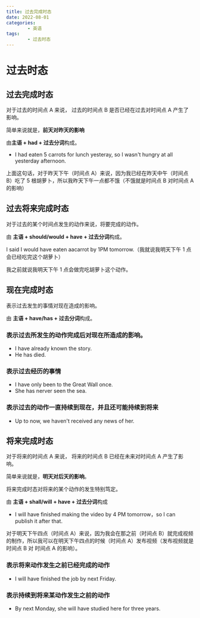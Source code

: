 ```yaml
---
title: 过去完成时态
date: 2022-08-01
categories:
        - 英语
tags:
        - 过去时态
---
```


# 过去时态

## 过去完成时态

对于过去的时间点 A 来说， 过去的时间点 B 是否已经在过去对时间点 A 产生了影响。

简单来说就是，**前天对昨天的影响**

由**主语 + had + 过去分词**构成。

- I had eaten 5 carrots for lunch yesteray, so I wasn't hungry at all yesterday afternoon.

上面这句话，对于昨天下午（时间点 A）来说，因为我已经在昨天中午（时间点 B）吃了 5 根胡萝卜，所以我昨天下午一点都不饿（不饿就是时间点 B 对时间点 A 的影响）

## 过去将来完成时态

对于过去的某个时间点发生的动作来说，将要完成的动作。

由 **主语 + should/would + have + 过去分词**构成。

I said I would have eaten aacarrot by 1PM tomorrow.（我就说我明天下午 1 点会已经吃完这个胡萝卜）

我之前就说我明天下午 1 点会做完吃胡萝卜这个动作。

## 现在完成时态

表示过去发生的事情对现在造成的影响。

由 **主语 + have/has + 过去分词**构成。

### 表示过去所发生的动作完成后对**现在所造成的影响**。

- I have already known the story.
- He has died.

### 表示过去经历的事情

- I have only been to the Great Wall once.
- She has nerver seen the sea.

### 表示过去的动作一直持续到现在，并且还可能持续到将来

- Up to now, we haven't received any news of her.

## 将来完成时态

对于将来的时间点 A 来说， 将来的时间点 B 已经在未来对时间点 A 产生了影响。

简单来说就是，**明天对后天的影响**。

将来完成时态对将来的某个动作的发生特别笃定。

由 **主语 + shall/will + have + 过去分词**构成

- I will have finished making the video by 4 PM tomorrow，so I can publish it after that.

对于明天下午四点（时间点 A）来说，因为我会在那之前（时间点 B）就完成视频的制作，所以我可以在明天下午四点的时候（时间点 A）发布视频（发布视频就是时间点 B 对 时间点 A 的影响）。

### 表示将来动作发生之前已经完成的动作

- I will have finished the job by next Friday.

### 表示持续到将来某动作发生之前的动作

- By next Monday, she will have studied here for three years.
